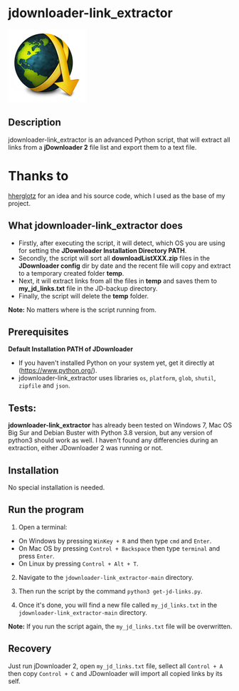 # jdownloader-link_extractor
![JDownloader 2](https://github.com/roman-kojnok/jdownloader-link_extractor/blob/main/images/jd2.png)
## Description

jdownloader-link_extractor is an advanced Python script, that will extract all links from a **jDownloader 2** file list and export them to a text file.

# Thanks to
[hherglotz](https://github.com/hherglotz/linkextractor)
for an idea and his source code, which I used as the base of my project.

## What jdownloader-link_extractor does
- Firstly, after executing the script, it will detect, which OS you are using for setting the **JDownloader Installation Directory PATH**.
- Secondly, the script will sort all **downloadListXXX.zip** files in the **JDownloader config** dir by date and the recent file will copy and extract to a temporary created folder **temp**.
- Next, it will extract links from all the files in **temp** and saves them to **my_jd_links.txt** file in the JD-backup directory.
- Finally, the script will delete the **temp** folder.

**Note:** No matters where is the script running from. 


## Prerequisites
**Default Installation PATH of JDownloader**
- If you haven't installed Python on your system yet, get it directly at (https://www.python.org/).
- jdownloader-link_extractor uses libraries `os`, `platform`, `glob`, `shutil`, `zipfile` and `json`.

## Tests:
**jdownloader-link_extractor** has already been tested on Windows 7, Mac OS Big Sur and Debian Buster with Python 3.8 version, but any version of python3 should work as well.
I haven't found any differencies during an extraction, either JDownloader 2 was running or not.

## Installation
No special installation is needed. 

## Run the program

1. Open a terminal: 

- On Windows by pressing `WinKey + R` and then type `cmd` and `Enter`.
- On Mac OS by pressing `Control + Backspace` then type `terminal` and press `Enter`.
- On Linux by pressing `Control + Alt + T`.

2. Navigate to the `jdownloader-link_extractor-main` directory.

3. Then run the script by the command `python3 get-jd-links.py`. 

4. Once it's done, you will find a new file called `my_jd_links.txt` in the `jdownloader-link_extractor-main` directory.

**Note:**
If you run the script again, the `my_jd_links.txt` file will be overwritten.


## Recovery
Just run jDownloader 2, open `my_jd_links.txt` file, sellect all `Control + A` then copy `Control + C` and JDownloader will import all copied links by its self.
